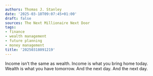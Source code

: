 ```yaml
---
authors: Thomas J. Stanley
date: '2025-03-18T09:07:45+01:00'
draft: false
sources: The Next Millionaire Next Door
tags:
- finance
- wealth management
- future planning
- money management
title: '20250318091219'
---
```


Income isn’t the same as wealth. Income is what you bring home today. Wealth is what you have tomorrow. And the next
day. And the next day.